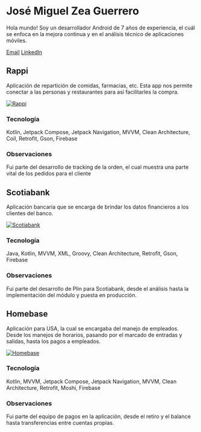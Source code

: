 # José Miguel Zea Guerrero
Hola mundo! Soy un desarrollador Android de 7 años de experiencia, el cuál se enfoca en la mejora continua y en el análisis técnico de aplicaciones móviles.

[Email](mailto:jzeaguerrero@gmail.com)
[LinkedIn](https://www.linkedin.com/in/mzea/)

## Rappi
Aplicación de repartición de comidas, farmacias, etc. Esta app nos permite conectar a las personas y restaurantes para así facilitarles la compra.

[![Rappi](https://play-lh.googleusercontent.com/7wwBBFFQ_f5uigVSqI3oSxpSqoTlJOc-gui3nRccY4gZNqiSMl5d3nUIYXWTob6qgyQ=s128)](https://play.google.com/store/apps/details?id=com.grability.rappi&hl=es_CO)

### Tecnología
Kotlin, Jetpack Compose, Jetpack Navigation, MVVM, Clean Architecture, Coil, Retrofit, Gson, Firebase

### Observaciones
Fui parte del desarrollo de tracking de la orden, el cual muestra una parte vital de los pedidos para el cliente

## Scotiabank
Aplicación bancaria que se encarga de brindar los datos financieros a los clientes del banco.

[![Scotiabank](https://play-lh.googleusercontent.com/bX-2nxLIzRoDZBf_wMVI_VIB8NgnochPebM8aDMGe3wqEYz6dSQZsJjZ4F5j8OMM86S2=s128)](https://play.google.com/store/apps/details?id=pe.com.scotiabank.blpm.android.client&hl=es_CO)

### Tecnología
Java, Kotlin, MVVM, XML, Groovy, Clean Architecture, Retrofit, Gson, Firebase

### Observaciones
Fui parte del desarrollo de Plin para Scotiabank, desde el análisis hasta la implementación del módulo y puesta en producción.

## Homebase
Aplicación para USA, la cual se encargaba del manejo de empleados. Desde los manejos de horarios, pasando por el marcado de entradas y salidas, hasta los pagos a empleados.

[![Homebase](https://play-lh.googleusercontent.com/q2Oj_ARqMQbmUnRna1joPOeJy7chbACLM5aSOnaY9Ki11vO8UDzi9wYQdSIVURNA_mon=s96)](https://play.google.com/store/apps/details?id=com.joinhomebase.homebase.homebase&hl=es_CO)

### Tecnología
Kotlin, MVVM, Jetpack Compose, Jetpack Navigation, MVVM, Clean Architecture, Retrofit, Moshi, Firebase

### Observaciones
Fui parte del equipo de pagos en la aplicación, desde el retiro y el balance hasta transferencias entre cuentas propias.

